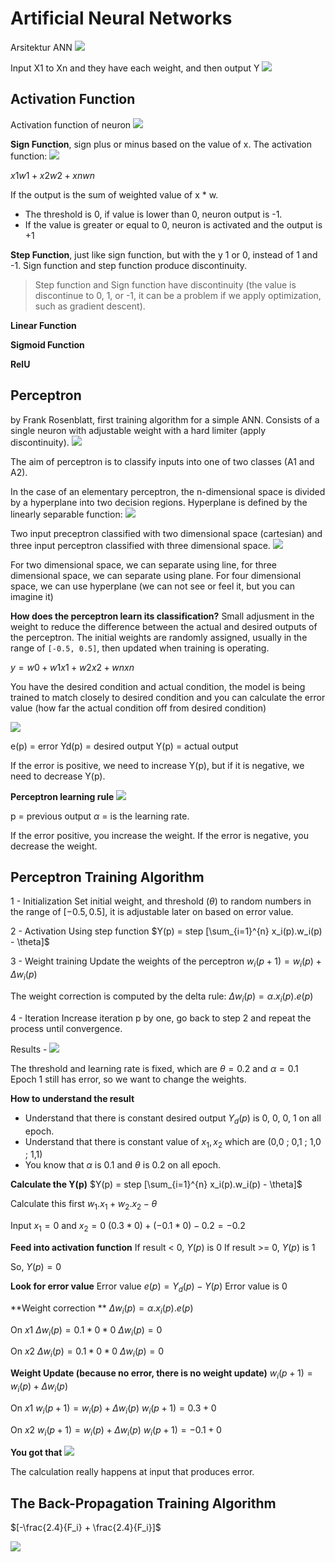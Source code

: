 # Artificial Neural Networks

Arsitektur ANN
![](attachments/Pasted%20image%2020211102195804.png)

Input X1 to Xn and they have each weight, and then output Y
![](attachments/Pasted%20image%2020211102195929.png)

## Activation Function
Activation function of neuron
![](attachments/Pasted%20image%2020211102201233.png)

**Sign Function**, sign plus or minus based on the value of x.
The activation function:
![](attachments/Pasted%20image%2020211102200322.png)

$x1w1 + x2w2 + xnwn$

If the output is the sum of weighted value of x \* w. 
- The threshold is 0, if value is lower than 0, neuron output is -1.
- If the value is greater or equal to 0, neuron is activated and the output is +1

**Step Function**, just like sign function, but with the y 1 or 0, instead of 1 and -1. Sign function and step function produce discontinuity. 

> Step function and Sign function have discontinuity (the value is discontinue to 0, 1, or -1, it can be a problem if we apply optimization, such as gradient descent). 
 
**Linear Function**

**Sigmoid Function**

**RelU**

## Perceptron
by Frank Rosenblatt, first training algorithm for a simple ANN. Consists of a single neuron with adjustable weight with a hard limiter (apply discontinuity).
![](attachments/Pasted%20image%2020211102203243.png)

The aim of perceptron is to classify inputs into one of two classes (A1 and A2).

In the case of an elementary perceptron, the n-dimensional space is divided by a hyperplane into two decision regions. Hyperplane is defined by the linearly separable function:
![](attachments/Pasted%20image%2020211102203730.png)

Two input preceptron classified with two dimensional space (cartesian) and three input perceptron classified with three dimensional space.
![](attachments/Pasted%20image%2020211102204109.png)

For two dimensional space, we can separate using line, for three dimensional space, we can separate using plane. For four dimensional space, we can use hyperplane (we can not see or feel it, but you can imagine it)

**How does the perceptron learn its classification?**
Small adjusment in the weight to reduce the difference between the actual and desired outputs of the perceptron. The initial weights are randomly assigned, usually in the range of `[-0.5, 0.5]`, then updated when training is operating.

$y = w0 + w1x1 + w2x2 + wnxn$

You have the desired condition and actual condition, the model is being trained to match closely to desired condition and you can calculate the error value (how far the actual condition off from desired condition)

![](attachments/Pasted%20image%2020211102205749.png)

e(p) = error
Yd(p) = desired output
Y(p) = actual output

If the error is positive, we need to increase Y(p), but if it is negative, we need to decrease Y(p).

**Perceptron learning rule**
![](attachments/Pasted%20image%2020211102210051.png)

p = previous output
$\alpha$ = is the learning rate.

If the error positive, you increase the weight.
If the error is negative, you decrease the weight.

## Perceptron Training Algorithm
1 - Initialization
Set initial weight, and threshold ($\theta$) to random numbers in the range of $[-0.5, 0.5]$, it is adjustable later on based on error value.

2 - Activation
Using step function
$Y(p) = step [\sum_{i=1}^{n} x_i(p).w_i(p) - \theta]$

3 - Weight training
Update the weights of the perceptron
$w_i(p+1) = w_i(p)+\Delta w_i(p)$

The weight correction is computed by the delta rule:
$\Delta w_i(p) = \alpha.x_i(p).e(p)$

4 -  Iteration
Increase iteration p by one, go back to step 2 and repeat the process until convergence.

Results -
![](attachments/Pasted%20image%2020211102213103.png)

The threshold and learning rate is fixed, which are $\theta = 0.2$ and $\alpha = 0.1$
Epoch 1 still has error, so we want to change the weights.

**How to understand the result**
- Understand that there is constant desired output $Y_d(p)$ is 0, 0, 0, 1 on all epoch.
- Understand that there is constant value of $x_1, x_2$ which are (0,0 ; 0,1 ; 1,0 ; 1,1)
- You know that $\alpha$ is 0.1 and $\theta$  is 0.2 on all epoch.

**Calculate the Y(p)**
$Y(p) = step [\sum_{i=1}^{n} x_i(p).w_i(p) - \theta]$

Calculate this first
$w_1.x_1+w_2.x_2-\theta$

Input $x_1 = 0$ and $x_2 =0$ 
$(0.3 * 0) + (-0.1 * 0) - 0.2 = -0.2$

**Feed into activation function**
If result < 0, $Y(p)$ is 0
If result >= 0, $Y(p)$ is 1

So, $Y(p) = 0$

**Look for error value**
Error value $e(p) = Y_d(p) - Y(p)$
Error value is 0

**Weight correction **
$\Delta w_i(p) = \alpha.x_i(p).e(p)$

On $x1$
$\Delta w_i(p) = 0.1 * 0 * 0$
$\Delta w_i(p) = 0$

On $x2$
$\Delta w_i(p) = 0.1 * 0 * 0$
$\Delta w_i(p) = 0$

**Weight Update (because no error, there is no weight update)**
$w_i(p+1) = w_i(p)+\Delta w_i(p)$

On $x1$
$w_i(p+1) = w_i(p)+\Delta w_i(p)$
$w_i(p+1) = 0.3 + 0$

On $x2$
$w_i(p+1) = w_i(p)+\Delta w_i(p)$
$w_i(p+1) = -0.1 + 0$

**You got that**
![](attachments/Pasted%20image%2020211102223617.png)

The calculation really happens at input that produces error.

## The Back-Propagation Training Algorithm
$[-\frac{2.4}{F_i} + \frac{2.4}{F_i}]$

![](attachments/Pasted%20image%2020211115115332.png)

